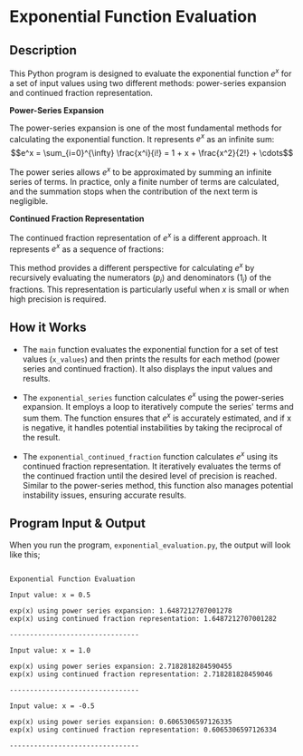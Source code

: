 # Exponential Function Evaluation

## Description

This Python program is designed to evaluate the exponential function $e^x$ for a set of input values using two different methods: power-series expansion and continued fraction representation.

**Power-Series Expansion**

The power-series expansion is one of the most fundamental methods for calculating the exponential function. It represents $e^x$ as an infinite sum:
$$e^x = \sum_{i=0}^{\infty} \frac{x^i}{i!} = 1 + x + \frac{x^2}{2!} + \cdots$$

The power series allows $e^x$ to be approximated by summing an infinite series of terms. In practice, only a finite number of terms are calculated, and the summation stops when the contribution of the next term is negligible.


**Continued Fraction Representation**

The continued fraction representation of $e^x$ is a different approach. It represents $e^x$ as a sequence of fractions:

This method provides a different perspective for calculating $e^x$ by recursively evaluating the numerators ($p_i$) and denominators ($1_i$) of the fractions. This representation is particularly useful when $x$ is small or when high precision is required.

## How it Works

- The `main` function evaluates the exponential function for a set of test values (`x_values`) and then prints the results for each method (power series and continued fraction). It also displays the input values and results.

- The `exponential_series` function calculates $e^x$ using the power-series expansion. It employs a loop to iteratively compute the series' terms and sum them. The function ensures that $e^x$ is accurately estimated, and if x is negative, it handles potential instabilities by taking the reciprocal of the result.

- The `exponential_continued_fraction` function calculates $e^x$ using its continued fraction representation. It iteratively evaluates the terms of the continued fraction until the desired level of precision is reached. Similar to the power-series method, this function also manages potential instability issues, ensuring accurate results.

## Program Input & Output

When you run the program, `exponential_evaluation.py`, the output will look like this;

```

Exponential Function Evaluation

Input value: x = 0.5

exp(x) using power series expansion: 1.6487212707001278
exp(x) using continued fraction representation: 1.6487212707001282

--------------------------------

Input value: x = 1.0

exp(x) using power series expansion: 2.7182818284590455
exp(x) using continued fraction representation: 2.718281828459046

--------------------------------

Input value: x = -0.5

exp(x) using power series expansion: 0.6065306597126335
exp(x) using continued fraction representation: 0.6065306597126334

--------------------------------
```